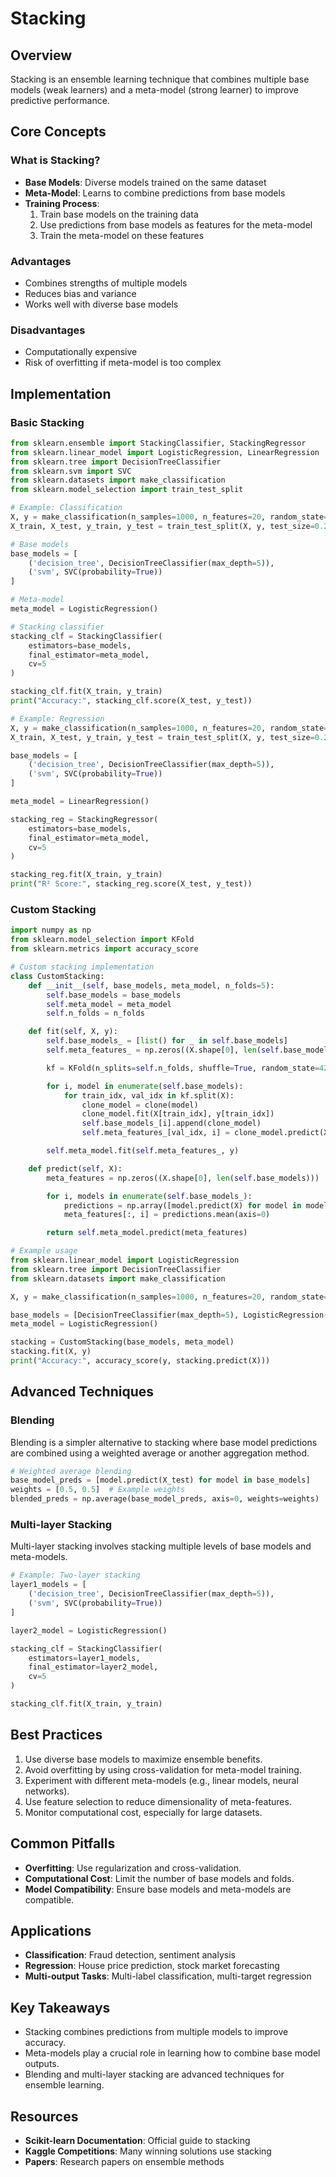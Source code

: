 # Stacking

## Overview
Stacking is an ensemble learning technique that combines multiple base models (weak learners) and a meta-model (strong learner) to improve predictive performance.

## Core Concepts

### What is Stacking?
- **Base Models**: Diverse models trained on the same dataset
- **Meta-Model**: Learns to combine predictions from base models
- **Training Process**:
  1. Train base models on the training data
  2. Use predictions from base models as features for the meta-model
  3. Train the meta-model on these features

### Advantages
- Combines strengths of multiple models
- Reduces bias and variance
- Works well with diverse base models

### Disadvantages
- Computationally expensive
- Risk of overfitting if meta-model is too complex

## Implementation

### Basic Stacking
```python
from sklearn.ensemble import StackingClassifier, StackingRegressor
from sklearn.linear_model import LogisticRegression, LinearRegression
from sklearn.tree import DecisionTreeClassifier
from sklearn.svm import SVC
from sklearn.datasets import make_classification
from sklearn.model_selection import train_test_split

# Example: Classification
X, y = make_classification(n_samples=1000, n_features=20, random_state=42)
X_train, X_test, y_train, y_test = train_test_split(X, y, test_size=0.2, random_state=42)

# Base models
base_models = [
    ('decision_tree', DecisionTreeClassifier(max_depth=5)),
    ('svm', SVC(probability=True))
]

# Meta-model
meta_model = LogisticRegression()

# Stacking classifier
stacking_clf = StackingClassifier(
    estimators=base_models,
    final_estimator=meta_model,
    cv=5
)

stacking_clf.fit(X_train, y_train)
print("Accuracy:", stacking_clf.score(X_test, y_test))

# Example: Regression
X, y = make_classification(n_samples=1000, n_features=20, random_state=42)
X_train, X_test, y_train, y_test = train_test_split(X, y, test_size=0.2, random_state=42)

base_models = [
    ('decision_tree', DecisionTreeClassifier(max_depth=5)),
    ('svm', SVC(probability=True))
]

meta_model = LinearRegression()

stacking_reg = StackingRegressor(
    estimators=base_models,
    final_estimator=meta_model,
    cv=5
)

stacking_reg.fit(X_train, y_train)
print("R² Score:", stacking_reg.score(X_test, y_test))
```

### Custom Stacking
```python
import numpy as np
from sklearn.model_selection import KFold
from sklearn.metrics import accuracy_score

# Custom stacking implementation
class CustomStacking:
    def __init__(self, base_models, meta_model, n_folds=5):
        self.base_models = base_models
        self.meta_model = meta_model
        self.n_folds = n_folds

    def fit(self, X, y):
        self.base_models_ = [list() for _ in self.base_models]
        self.meta_features_ = np.zeros((X.shape[0], len(self.base_models)))

        kf = KFold(n_splits=self.n_folds, shuffle=True, random_state=42)

        for i, model in enumerate(self.base_models):
            for train_idx, val_idx in kf.split(X):
                clone_model = clone(model)
                clone_model.fit(X[train_idx], y[train_idx])
                self.base_models_[i].append(clone_model)
                self.meta_features_[val_idx, i] = clone_model.predict(X[val_idx])

        self.meta_model.fit(self.meta_features_, y)

    def predict(self, X):
        meta_features = np.zeros((X.shape[0], len(self.base_models)))

        for i, models in enumerate(self.base_models_):
            predictions = np.array([model.predict(X) for model in models])
            meta_features[:, i] = predictions.mean(axis=0)

        return self.meta_model.predict(meta_features)

# Example usage
from sklearn.linear_model import LogisticRegression
from sklearn.tree import DecisionTreeClassifier
from sklearn.datasets import make_classification

X, y = make_classification(n_samples=1000, n_features=20, random_state=42)

base_models = [DecisionTreeClassifier(max_depth=5), LogisticRegression()]
meta_model = LogisticRegression()

stacking = CustomStacking(base_models, meta_model)
stacking.fit(X, y)
print("Accuracy:", accuracy_score(y, stacking.predict(X)))
```

## Advanced Techniques

### Blending
Blending is a simpler alternative to stacking where base model predictions are combined using a weighted average or another aggregation method.
```python
# Weighted average blending
base_model_preds = [model.predict(X_test) for model in base_models]
weights = [0.5, 0.5]  # Example weights
blended_preds = np.average(base_model_preds, axis=0, weights=weights)
```

### Multi-layer Stacking
Multi-layer stacking involves stacking multiple levels of base models and meta-models.
```python
# Example: Two-layer stacking
layer1_models = [
    ('decision_tree', DecisionTreeClassifier(max_depth=5)),
    ('svm', SVC(probability=True))
]

layer2_model = LogisticRegression()

stacking_clf = StackingClassifier(
    estimators=layer1_models,
    final_estimator=layer2_model,
    cv=5
)

stacking_clf.fit(X_train, y_train)
```

## Best Practices
1. Use diverse base models to maximize ensemble benefits.
2. Avoid overfitting by using cross-validation for meta-model training.
3. Experiment with different meta-models (e.g., linear models, neural networks).
4. Use feature selection to reduce dimensionality of meta-features.
5. Monitor computational cost, especially for large datasets.

## Common Pitfalls
- **Overfitting**: Use regularization and cross-validation.
- **Computational Cost**: Limit the number of base models and folds.
- **Model Compatibility**: Ensure base models and meta-models are compatible.

## Applications
- **Classification**: Fraud detection, sentiment analysis
- **Regression**: House price prediction, stock market forecasting
- **Multi-output Tasks**: Multi-label classification, multi-target regression

## Key Takeaways
- Stacking combines predictions from multiple models to improve accuracy.
- Meta-models play a crucial role in learning how to combine base model outputs.
- Blending and multi-layer stacking are advanced techniques for ensemble learning.

## Resources
- **Scikit-learn Documentation**: Official guide to stacking
- **Kaggle Competitions**: Many winning solutions use stacking
- **Papers**: Research papers on ensemble methods
